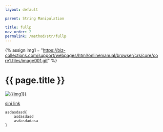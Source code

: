 ```yaml
---
layout: default

parent: String Manipulation

title: fullp
nav_order: 2
permalink: /method/str/fullp
---
```

{% assign img1 = "https://biz-collections.com/support/webpages/html/onlinemanual/browser/crs/core/core1.files/image001.gif" %}


# {{ page.title }}

<a href="{{ img1 }}" target="_blank"> <img src="{{ img1 }}" alt="{{img1}}"></a>


[sini link](/method/str)

```
asdasdasd{
    asdasdasd 
    asdasdadasa
}
```
